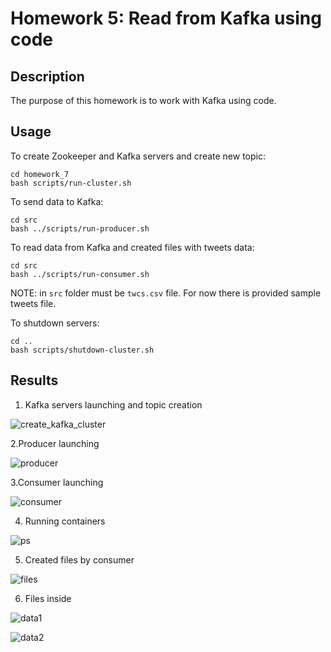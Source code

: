 # Homework 5: Read from Kafka using code

## Description

The purpose of this homework is to work with Kafka using code.


## Usage


To create Zookeeper and Kafka servers and create new topic:
```
cd homework_7
bash scripts/run-cluster.sh
```


To send data to Kafka:

```
cd src
bash ../scripts/run-producer.sh
```

To read data from Kafka and created files with tweets data:

```
cd src
bash ../scripts/run-consumer.sh
```

NOTE: in ```src``` folder must be ```twcs.csv``` file. For now there is provided sample tweets file.


To shutdown servers:
```
cd ..
bash scripts/shutdown-cluster.sh
```


## Results


1. Kafka servers launching and topic creation

![create_kafka_cluster](https://user-images.githubusercontent.com/60686300/171344669-3daea1a5-0214-4d5e-aa17-d2e155e968bb.png)


2.Producer launching

![producer](https://user-images.githubusercontent.com/60686300/171345073-50b20cca-a2ef-4f49-aca8-5bb75357ae21.png)


3.Consumer launching

![consumer](https://user-images.githubusercontent.com/60686300/171345103-96af829b-832f-41cb-8f52-f400733207f5.png)


4. Running containers

![ps](https://user-images.githubusercontent.com/60686300/171345152-8e9e4566-997a-49ff-a1e2-ce4627dbdd0f.png)


5. Created files by consumer

![files](https://user-images.githubusercontent.com/60686300/171345199-73bb7035-dc5c-4e03-90e9-70a253e92c90.png)


6. Files inside

![data1](https://user-images.githubusercontent.com/60686300/171345234-751f70d4-b073-40c4-aad5-6fa18aae2647.png)

![data2](https://user-images.githubusercontent.com/60686300/171345287-d7b7ce70-70a1-400c-b302-345fdea60a69.png)

